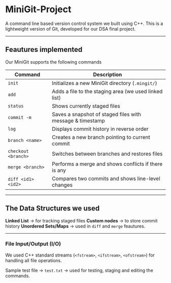 
# MiniGit-Project

A command line based version control system we built using C++.
This is a lightweight version of Git, developed for our DSA final project.

---

## Feautures implemented

Our MiniGit supports the following commands

| Command      | Description |
|--------------|-------------|
| `init`       | Initializes a new MiniGit directory (`.mingit/`) |
| `add`        | Adds a file to the staging area (we used linked list) |
| `status`     | Shows currently staged files |
| `commit -m`  | Saves a snapshot of staged files with message & timestamp |
| `log`        | Displays commit history in reverse order |
| `branch <name>` | Creates a new branch pointing to current commit |
| `checkout <branch>` | Switches between branches and restores files |
| `merge <branch>` | Performs a merge and shows conflicts if there is any |
| `diff <id1> <id2>` | Compares two commits and shows line-level changes |

---

## The Data Structures we used

 **Linked List** → for tracking staged files
 **Custom nodes** → to store commit history
 **Unordered Sets/Maps** → used in `diff` and `merge` feautures.

 ---

 ### File Input/Output (I/O)
  We used C++ standard streams (`<fstream>`, `<ifstream>`, `<ofstream>`) for handling all file operations.

 Sample test file → `test.txt` → used for testing, staging and editing the commands.
